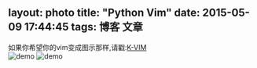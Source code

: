 layout: photo
title: "Python Vim"
date: 2015-05-09 17:44:45
tags: 博客 文章
---

如果你希望你的vim变成图示那样,请戳:<a href="https://github.com/neo1218/k-vim">K-VIM</a><br/>
![demo](http://7xj431.com1.z0.glb.clouddn.com/molokai.png)
![demo](http://7xj431.com1.z0.glb.clouddn.com/solarized.png)